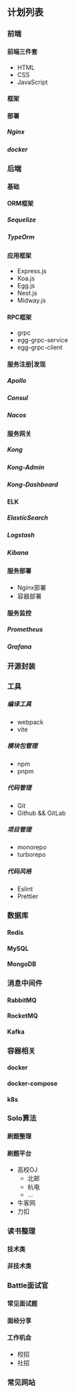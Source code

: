 

## 计划列表

### 前端

#### 前端三件套

- HTML 
- CSS
- JavaScript

#### 框架


#### 部署

##### Nginx

##### docker

### 后端

#### 基础

#### ORM框架

##### Sequelize

##### TypeOrm

#### 应用框架

- Express.js
- Koa.js
- Egg.js
- Nest.js
- Midway.js


#### RPC框架

- grpc
- egg-grpc-service
- egg-grpc-client

#### 服务注册|发现

##### Apollo

##### Consul

##### Nacos

#### 服务网关

##### Kong

##### Kong-Admin

##### Kong-Dashboard


#### ELK

##### ElasticSearch

##### Logstash

##### Kibana




#### 服务部署

- Nginx部署
- 容器部署

#### 服务监控

##### Prometheus

##### Grafana


### 开源封装



### 工具

##### 编译工具

- webpack
- vite

##### 模块包管理

- npm
- pnpm

##### 代码管理

- Git
- Github && GitLab


##### 项目管理

- monorepo
- turborepo

##### 代码风格

- Eslint
- Prettier

### 数据库

#### Redis

#### MySQL

#### MongoDB

### 消息中间件

#### RabbitMQ

#### RocketMQ

#### Kafka

### 容器相关

#### docker

#### docker-compose

#### k8s

### Solo算法

#### 刷题整理

#### 刷题平台

- 高校OJ
  - 北邮
  - 杭电
  - ...
- 牛客网
- 力扣

### 读书整理

#### 技术类

#### 非技术类



### Battle面试官

#### 常见面试题

#### 面经分享

#### 工作机会

- 校招
- 社招


### 常见网站


